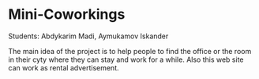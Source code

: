 # Mini-Coworkings

Students: Abdykarim Madi, Aymukamov Iskander

The main idea of the project is to help people to find the office or the room in their cyty where they can stay and work for a while.
Also this web site can work as rental advertisement.

